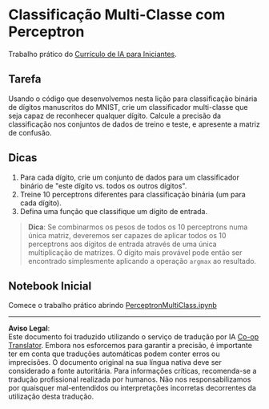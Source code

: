 <!--
CO_OP_TRANSLATOR_METADATA:
{
  "original_hash": "ba5d1eb353d20d3e7181066b3c424b99",
  "translation_date": "2025-08-31T11:33:44+00:00",
  "source_file": "lessons/3-NeuralNetworks/03-Perceptron/lab/README.md",
  "language_code": "pt"
}
-->
# Classificação Multi-Classe com Perceptron

Trabalho prático do [Currículo de IA para Iniciantes](https://github.com/microsoft/ai-for-beginners).

## Tarefa

Usando o código que desenvolvemos nesta lição para classificação binária de dígitos manuscritos do MNIST, crie um classificador multi-classe que seja capaz de reconhecer qualquer dígito. Calcule a precisão da classificação nos conjuntos de dados de treino e teste, e apresente a matriz de confusão.

## Dicas

1. Para cada dígito, crie um conjunto de dados para um classificador binário de "este dígito vs. todos os outros dígitos".
1. Treine 10 perceptrons diferentes para classificação binária (um para cada dígito).
1. Defina uma função que classifique um dígito de entrada.

> **Dica**: Se combinarmos os pesos de todos os 10 perceptrons numa única matriz, deveremos ser capazes de aplicar todos os 10 perceptrons aos dígitos de entrada através de uma única multiplicação de matrizes. O dígito mais provável pode então ser encontrado simplesmente aplicando a operação `argmax` ao resultado.

## Notebook Inicial

Comece o trabalho prático abrindo [PerceptronMultiClass.ipynb](PerceptronMultiClass.ipynb)

---

**Aviso Legal**:  
Este documento foi traduzido utilizando o serviço de tradução por IA [Co-op Translator](https://github.com/Azure/co-op-translator). Embora nos esforcemos para garantir a precisão, é importante ter em conta que traduções automáticas podem conter erros ou imprecisões. O documento original na sua língua nativa deve ser considerado a fonte autoritária. Para informações críticas, recomenda-se a tradução profissional realizada por humanos. Não nos responsabilizamos por quaisquer mal-entendidos ou interpretações incorretas decorrentes da utilização desta tradução.
